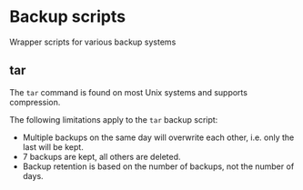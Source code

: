 # Backup scripts

Wrapper scripts for various backup systems

## tar

The `tar` command is found on most Unix systems and supports compression.

The following limitations apply to the `tar` backup script:

 * Multiple backups on the same day will overwrite each other, i.e. only the last will be kept.
 * 7 backups are kept, all others are deleted.
 * Backup retention is based on the number of backups, not the number of days.
